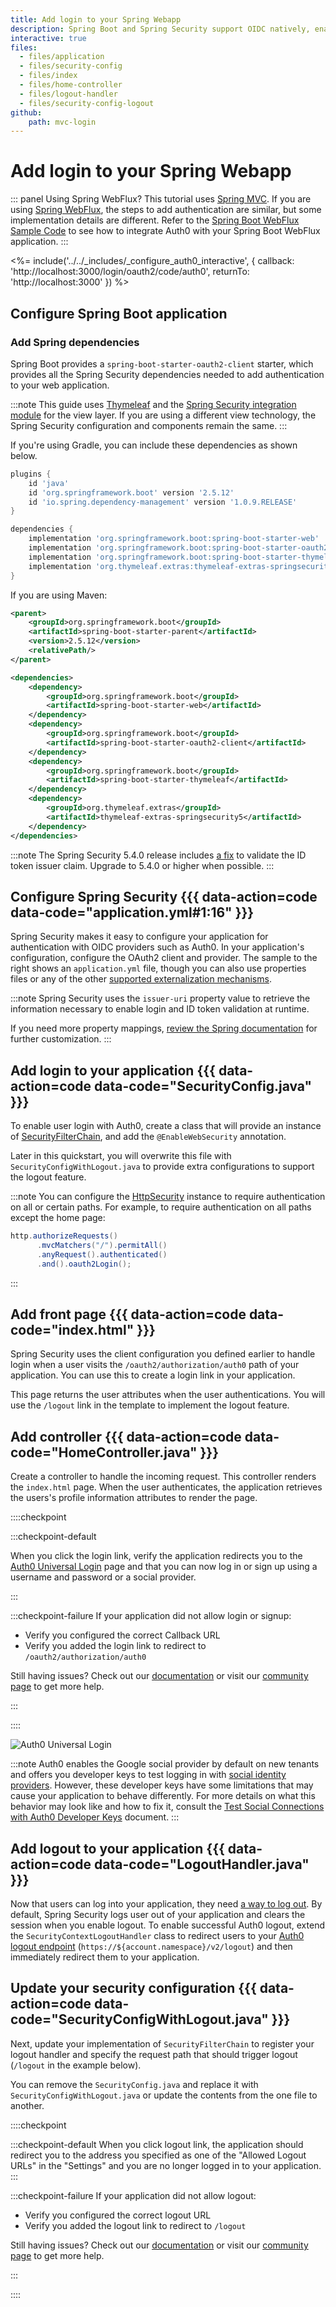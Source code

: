 ```yaml
---
title: Add login to your Spring Webapp
description: Spring Boot and Spring Security support OIDC natively, enabling you to add authentication to your application without the need for any additional libraries. This guide demonstrates how to integrate Auth0 with any new or existing Spring Boot 2 web application.
interactive: true
files:
  - files/application
  - files/security-config
  - files/index
  - files/home-controller
  - files/logout-handler
  - files/security-config-logout
github:
    path: mvc-login
---
```


# Add login to your Spring Webapp

::: panel Using Spring WebFlux?
This tutorial uses [Spring MVC](https://docs.spring.io/spring/docs/current/spring-framework-reference/web.html). If you are using [Spring WebFlux](https://docs.spring.io/spring/docs/current/spring-framework-reference/web-reactive.html#spring-web-reactive), the steps to add authentication are similar, but some implementation details are different. Refer to the [Spring Boot WebFlux Sample Code](https://github.com/auth0-samples/auth0-spring-boot-login-samples/tree/master/webflux-login) to see how to integrate Auth0 with your Spring Boot WebFlux application.
:::

<%= include('../../_includes/_configure_auth0_interactive', { 
  callback: 'http://localhost:3000/login/oauth2/code/auth0',
  returnTo: 'http://localhost:3000'
}) %>

## Configure Spring Boot application

### Add Spring dependencies

Spring Boot provides a `spring-boot-starter-oauth2-client` starter, which provides all the Spring Security dependencies needed to add authentication to your web application.

:::note
This guide uses [Thymeleaf](https://www.thymeleaf.org/) and the [Spring Security integration module](https://github.com/thymeleaf/thymeleaf-extras-springsecurity) for the view layer. If you are using a different view technology, the Spring Security configuration and components remain the same.
:::

If you're using Gradle, you can include these dependencies as shown below.

```groovy
plugins {
    id 'java'
    id 'org.springframework.boot' version '2.5.12'
    id 'io.spring.dependency-management' version '1.0.9.RELEASE'
}

dependencies {
    implementation 'org.springframework.boot:spring-boot-starter-web'
    implementation 'org.springframework.boot:spring-boot-starter-oauth2-client'
    implementation 'org.springframework.boot:spring-boot-starter-thymeleaf'
    implementation 'org.thymeleaf.extras:thymeleaf-extras-springsecurity5'
}
```

If you are using Maven:

```xml
<parent>
    <groupId>org.springframework.boot</groupId>
    <artifactId>spring-boot-starter-parent</artifactId>
    <version>2.5.12</version>
    <relativePath/>
</parent>

<dependencies>
    <dependency>
        <groupId>org.springframework.boot</groupId>
        <artifactId>spring-boot-starter-web</artifactId>
    </dependency>
    <dependency>
        <groupId>org.springframework.boot</groupId>
        <artifactId>spring-boot-starter-oauth2-client</artifactId>
    </dependency>
    <dependency>
        <groupId>org.springframework.boot</groupId>
        <artifactId>spring-boot-starter-thymeleaf</artifactId>
    </dependency>
    <dependency>
        <groupId>org.thymeleaf.extras</groupId>
        <artifactId>thymeleaf-extras-springsecurity5</artifactId>
    </dependency>
</dependencies>
```

:::note
The Spring Security 5.4.0 release includes [a fix](https://github.com/spring-projects/spring-security/pull/8357) to validate the ID token issuer claim. Upgrade to 5.4.0 or higher when possible.
:::

## Configure Spring Security {{{ data-action=code data-code="application.yml#1:16" }}}

Spring Security makes it easy to configure your application for authentication with OIDC providers such as Auth0. In your application's configuration, configure the OAuth2 client and provider. The sample to the right shows an `application.yml` file, though you can also use properties files or any of the other [supported externalization mechanisms](https://docs.spring.io/spring-boot/docs/current/reference/htmlsingle/#boot-features-external-config).

:::note
Spring Security uses the `issuer-uri` property value to retrieve the information necessary to enable login and ID token validation at runtime.

If you need more property mappings, [review the Spring documentation](https://docs.spring.io/spring-security/site/docs/current/reference/html5/#oauth2login-boot-property-mappings) for further customization.
:::

## Add login to your application {{{ data-action=code data-code="SecurityConfig.java" }}}

To enable user login with Auth0, create a class that will provide an instance of [SecurityFilterChain](https://docs.spring.io/spring-security/site/docs/current/api/org/springframework/security/web/SecurityFilterChain.html), and add the `@EnableWebSecurity` annotation.

Later in this quickstart, you will overwrite this file with `SecurityConfigWithLogout.java` to provide extra configurations to support the logout feature.

:::note
You can configure the [HttpSecurity](https://docs.spring.io/spring-security/site/docs/current/api/org/springframework/security/config/annotation/web/builders/HttpSecurity.html) instance to require authentication on all or certain paths. For example, to require authentication on all paths except the home page:

```java
http.authorizeRequests()
      .mvcMatchers("/").permitAll()
      .anyRequest().authenticated()
      .and().oauth2Login();
```
:::

## Add front page {{{ data-action=code data-code="index.html" }}}

Spring Security uses the client configuration you defined earlier to handle login when a user visits the `/oauth2/authorization/auth0` path of your application. You can use this to create a login link in your application.

This page returns the user attributes when the user authentications. You will use the `/logout` link in the template to implement the logout feature.

## Add controller {{{ data-action=code data-code="HomeController.java" }}}

Create a controller to handle the incoming request. This controller renders the `index.html` page. When the user authenticates, the application retrieves the users's profile information attributes to render the page.

::::checkpoint

:::checkpoint-default

When you click the login link, verify the application redirects you to the [Auth0 Universal Login](https://auth0.com/universal-login) page and that you can now log in or sign up using a username and password or a social provider.

:::

:::checkpoint-failure
If your application did not allow login or signup:
* Verify you configured the correct Callback URL
* Verify you added the login link to redirect to `/oauth2/authorization/auth0`

Still having issues? Check out our [documentation](https://auth0.com/docs) or visit our [community page](https://community.auth0.com) to get more help.

:::

::::

![Auth0 Universal Login](/media/quickstarts/universal-login.png)

:::note
Auth0 enables the Google social provider by default on new tenants and offers you developer keys to test logging in with [social identity providers](https://auth0.com/docs/connections/identity-providers-social). However, these developer keys have some limitations that may cause your application to behave differently. For more details on what this behavior may look like and how to fix it, consult the [Test Social Connections with Auth0 Developer Keys](https://auth0.com/docs/connections/social/devkeys#limitations-of-developer-keys) document.
:::

## Add logout to your application {{{ data-action=code data-code="LogoutHandler.java" }}}

Now that users can log into your application, they need [a way to log out](https://auth0.com/docs/logout/guides/logout-auth0). By default, Spring Security logs user out of your application and clears the session when you enable logout. To enable successful Auth0 logout, extend the `SecurityContextLogoutHandler` class to redirect users to your [Auth0 logout endpoint](https://auth0.com/docs/api/authentication?javascript#logout) (`https://${account.namespace}/v2/logout`) and then immediately redirect them to your application.

## Update your security configuration {{{ data-action=code data-code="SecurityConfigWithLogout.java" }}}

Next, update your implementation of `SecurityFilterChain` to register your logout handler and specify the request path that should trigger logout (`/logout` in the example below).

You can remove the `SecurityConfig.java` and replace it with `SecurityConfigWithLogout.java` or update the contents from the one file to another.

::::checkpoint

:::checkpoint-default
When you click logout link, the application should redirect you to the address you specified as one of the "Allowed Logout URLs" in the "Settings" and you are no longer logged in to your application.
:::

:::checkpoint-failure
If your application did not allow logout:
* Verify you configured the correct logout URL
* Verify you added the logout link to redirect to `/logout`

Still having issues? Check out our [documentation](https://auth0.com/docs) or visit our [community page](https://community.auth0.com) to get more help.

:::

::::